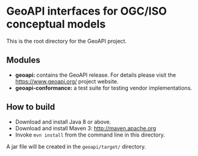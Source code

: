 # GeoAPI interfaces for OGC/ISO conceptual models

This is the root directory for the GeoAPI project.

## Modules

* **geoapi:** contains the GeoAPI release. For details please visit the https://www.geoapi.org/ project website.
* **geoapi-conformance:** a test suite for testing vendor implementations.

## How to build

* Download and install Java 8 or above.
* Download and install Maven 3: http://maven.apache.org
* Invoke `mvn install` from the command line in this directory.

A jar file will be created in the `geoapi/target/` directory.
